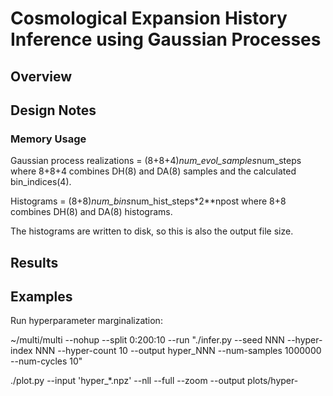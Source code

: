 # Cosmological Expansion History Inference using Gaussian Processes

## Overview

## Design Notes

### Memory Usage

Gaussian process realizations = (8+8+4)*num_evol_samples*num_steps
where 8+8+4 combines DH(8) and DA(8) samples and the calculated bin_indices(4).

Histograms = (8+8)*num_bins*num_hist_steps*2**npost
where 8+8 combines DH(8) and DA(8) histograms.

The histograms are written to disk, so this is also the output file size.

## Results

## Examples

Run hyperparameter marginalization:

~/multi/multi --nohup --split 0:200:10 --run "./infer.py --seed NNN --hyper-index NNN --hyper-count 10 --output hyper_NNN --num-samples 1000000 --num-cycles 10"

./plot.py --input 'hyper_*.npz' --nll --full --zoom --output plots/hyper-
